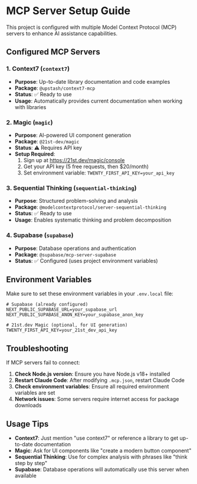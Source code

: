 # MCP Server Setup Guide

This project is configured with multiple Model Context Protocol (MCP) servers to enhance AI assistance capabilities.

## Configured MCP Servers

### 1. Context7 (`context7`)
- **Purpose**: Up-to-date library documentation and code examples
- **Package**: `@upstash/context7-mcp`
- **Status**: ✅ Ready to use
- **Usage**: Automatically provides current documentation when working with libraries

### 2. Magic (`magic`)
- **Purpose**: AI-powered UI component generation
- **Package**: `@21st-dev/magic`
- **Status**: ⚠️ Requires API key
- **Setup Required**:
  1. Sign up at https://21st.dev/magic/console
  2. Get your API key (5 free requests, then $20/month)
  3. Set environment variable: `TWENTY_FIRST_API_KEY=your_api_key`

### 3. Sequential Thinking (`sequential-thinking`)
- **Purpose**: Structured problem-solving and analysis
- **Package**: `@modelcontextprotocol/server-sequential-thinking`
- **Status**: ✅ Ready to use
- **Usage**: Enables systematic thinking and problem decomposition

### 4. Supabase (`supabase`)
- **Purpose**: Database operations and authentication
- **Package**: `@supabase/mcp-server-supabase`
- **Status**: ✅ Configured (uses project environment variables)

## Environment Variables

Make sure to set these environment variables in your `.env.local` file:

```env
# Supabase (already configured)
NEXT_PUBLIC_SUPABASE_URL=your_supabase_url
NEXT_PUBLIC_SUPABASE_ANON_KEY=your_supabase_anon_key

# 21st.dev Magic (optional, for UI generation)
TWENTY_FIRST_API_KEY=your_21st_dev_api_key
```

## Troubleshooting

If MCP servers fail to connect:

1. **Check Node.js version**: Ensure you have Node.js v18+ installed
2. **Restart Claude Code**: After modifying `.mcp.json`, restart Claude Code
3. **Check environment variables**: Ensure all required environment variables are set
4. **Network issues**: Some servers require internet access for package downloads

## Usage Tips

- **Context7**: Just mention "use context7" or reference a library to get up-to-date documentation
- **Magic**: Ask for UI components like "create a modern button component"
- **Sequential Thinking**: Use for complex analysis with phrases like "think step by step"
- **Supabase**: Database operations will automatically use this server when available